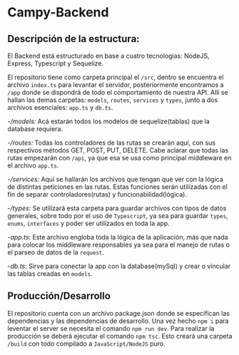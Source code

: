 # Campy-Backend

## Descripción de la estructura:

El Backend está estructurado en base a cuatro tecnologías: NodeJS, Express, Typescript y Sequelize.

El repositorio tiene como carpeta principal el `/src`, dentro se encuentra el archivo `index.ts` para levantar el servidor, posteriormente encontramos a `/app` donde se dispondrá de todo el comportamiento de nuestra API. Allí se hallan las demas carpetas: `models`, `routes`, `services` y `types`, junto a dos archivos esenciales: `app.ts` y `db.ts`.

-_/models:_ Acá estarán todos los modelos de sequelize(tablas) que la database requiera.

-_/routes:_ Todas los controladores de las rutas se crearán aquí, con sus respectivos métodos GET, POST, PUT, DELETE. Cabe aclarar que todas las rutas empezarán con `/api`, ya que esa se usa como principal middleware en el archivo `app.ts`.

-_/services:_ Aquí se hallarán los archivos que tengan que ver con la lógica de distintas peticiones en las rutas. Estas funciones serán utilizadas con el fin de separar controladores(rutas) y funcionabilidad(lógica).

-_/types:_ Se utilizará esta carpeta para guardar archivos con tipos de datos generales, sobre todo por el uso de `Typescript`, ya sea para guardar `types`, `enums`, `interfaces` y poder ser utilizados en toda la app.

-_app.ts_: Este archivo engloba toda la lógica de la aplicación, más que nada para colocar los middleware responsables ya sea para el manejo de rutas o el parseo de datos de la `request`.

-_db.ts_: Sirve para conectar la app con la database(mySql) y crear o vincular las tablas creadas en `models`.

## Producción/Desarrollo

El repositorio cuenta con un archivo package.json donde se especifican las dependencias y las dependencias de desarrollo. Una vez hecho `npm i` para leventar el server se necesita el comando `npm run dev`. Para realizar la producción se deberá ejecutar el comando `npm tsc`. Esto creará una carpeta `/build` con todo compilado a `JavaScript/NodeJS` puro.

